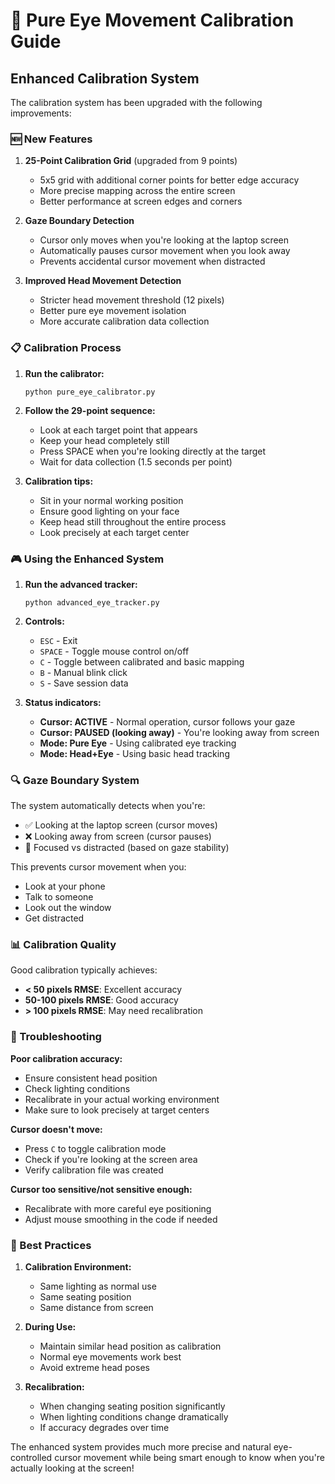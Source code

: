# 🎯 Pure Eye Movement Calibration Guide

## Enhanced Calibration System

The calibration system has been upgraded with the following improvements:

### 🆕 New Features

1. **25-Point Calibration Grid** (upgraded from 9 points)
   - 5x5 grid with additional corner points for better edge accuracy
   - More precise mapping across the entire screen
   - Better performance at screen edges and corners

2. **Gaze Boundary Detection** 
   - Cursor only moves when you're looking at the laptop screen
   - Automatically pauses cursor movement when you look away
   - Prevents accidental cursor movement when distracted

3. **Improved Head Movement Detection**
   - Stricter head movement threshold (12 pixels)
   - Better pure eye movement isolation
   - More accurate calibration data collection

### 📋 Calibration Process

1. **Run the calibrator:**
   ```
   python pure_eye_calibrator.py
   ```

2. **Follow the 29-point sequence:**
   - Look at each target point that appears
   - Keep your head completely still
   - Press SPACE when you're looking directly at the target
   - Wait for data collection (1.5 seconds per point)

3. **Calibration tips:**
   - Sit in your normal working position
   - Ensure good lighting on your face
   - Keep head still throughout the entire process
   - Look precisely at each target center

### 🎮 Using the Enhanced System

1. **Run the advanced tracker:**
   ```
   python advanced_eye_tracker.py
   ```

2. **Controls:**
   - `ESC` - Exit
   - `SPACE` - Toggle mouse control on/off
   - `C` - Toggle between calibrated and basic mapping
   - `B` - Manual blink click
   - `S` - Save session data

3. **Status indicators:**
   - **Cursor: ACTIVE** - Normal operation, cursor follows your gaze
   - **Cursor: PAUSED (looking away)** - You're looking away from screen
   - **Mode: Pure Eye** - Using calibrated eye tracking
   - **Mode: Head+Eye** - Using basic head tracking

### 🔍 Gaze Boundary System

The system automatically detects when you're:
- ✅ Looking at the laptop screen (cursor moves)
- ❌ Looking away from screen (cursor pauses)
- 🎯 Focused vs distracted (based on gaze stability)

This prevents cursor movement when you:
- Look at your phone
- Talk to someone
- Look out the window
- Get distracted

### 📊 Calibration Quality

Good calibration typically achieves:
- **< 50 pixels RMSE**: Excellent accuracy
- **50-100 pixels RMSE**: Good accuracy  
- **> 100 pixels RMSE**: May need recalibration

### 🔧 Troubleshooting

**Poor calibration accuracy:**
- Ensure consistent head position
- Check lighting conditions
- Recalibrate in your actual working environment
- Make sure to look precisely at target centers

**Cursor doesn't move:**
- Press `C` to toggle calibration mode
- Check if you're looking at the screen area
- Verify calibration file was created

**Cursor too sensitive/not sensitive enough:**
- Recalibrate with more careful eye positioning
- Adjust mouse smoothing in the code if needed

### 🎯 Best Practices

1. **Calibration Environment:**
   - Same lighting as normal use
   - Same seating position
   - Same distance from screen

2. **During Use:**
   - Maintain similar head position as calibration
   - Normal eye movements work best
   - Avoid extreme head poses

3. **Recalibration:**
   - When changing seating position significantly
   - When lighting conditions change dramatically
   - If accuracy degrades over time

The enhanced system provides much more precise and natural eye-controlled cursor movement while being smart enough to know when you're actually looking at the screen!